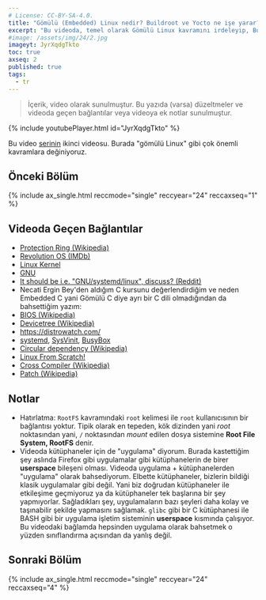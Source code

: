 ```yaml
---
# License: CC-BY-SA-4.0.
title: "Gömülü (Embedded) Linux nedir? Buildroot ve Yocto ne işe yarar? Buildroot Öğreniyoruz - 2"
excerpt: "Bu videoda, temel olarak Gömülü Linux kavramını irdeleyip, Buildroot ve Yocto gibi araçların hangi problemimizi çözdüğünü, ne işe yaradığını kavrayacağız."
#image: /assets/img/24/2.jpg
imageyt: JyrXqdgTkto
toc: true
axseq: 2
published: true
tags:
  - tr
---
```


> İçerik, video olarak sunulmuştur. Bu yazıda (varsa) düzeltmeler ve videoda
> geçen bağlantılar veya videoya ek notlar sunulmuştur.

{% include youtubePlayer.html id="JyrXqdgTkto" %}

Bu video
[serinin](https://www.youtube.com/playlist?list=PLN87Yz_UzbiGWMQND0I-FdbjFcrFZrN_t)
ikinci videosu. Burada "gömülü Linux" gibi çok önemli kavramlara değiniyoruz.

## Önceki Bölüm

{% include ax_single.html reccmode="single" reccyear="24" reccaxseq="1" %}

## Videoda Geçen Bağlantılar

- [Protection Ring (Wikipedia)](https://en.wikipedia.org/wiki/Protection_ring)
- [Revolution OS (IMDb)](https://www.imdb.com/title/tt0308808/)
- [Linux Kernel](https://www.kernel.org/)
- [GNU](https://www.gnu.org)
- [It should be i.e. "GNU/systemd/linux", discuss?
  (Reddit)](https://www.reddit.com/r/linuxmasterrace/comments/36jcfa/it_should_be_ie_gnusystemdlinux_discuss)
- Necati Ergin Bey'den aldığım C kursunu değerlendirdiğim ve neden Embedded C
  yani Gömülü C diye ayrı bir C dili olmadığından da bahsettiğim yazım:
  [](/blog/23/220-saatlik-c-kursu-alinir-mi.md)
- [BIOS (Wikipedia)](https://en.wikipedia.org/wiki/BIOS)
- [Devicetree (Wikipedia)](https://en.wikipedia.org/wiki/Devicetree)
- <https://distrowatch.com/>
- [systemd](https://systemd.io/),
  [SysVinit](https://wiki.archlinux.org/title/SysVinit),
  [BusyBox](https://en.wikipedia.org/wiki/BusyBox)
- [Circular dependency (Wikipedia)](https://en.wikipedia.org/wiki/Circular_dependency)
- [Linux From Scratch!](https://www.linuxfromscratch.org/)
- [Cross Compiler (Wikipedia)](https://en.wikipedia.org/wiki/Cross_compiler)
- [Patch (Wikipedia)](https://en.wikipedia.org/wiki/Patch_(Unix))

## Notlar

- Hatırlatma: `RootFS` kavramındaki `root` kelimesi ile `root` kullanıcısının
  bir bağlantısı yoktur. Tipik olarak en tepeden, kök dizinden yani
  *root* noktasından yani, `/` noktasından *mount* edilen dosya sistemine
  **Root File System, RootFS** denir.
- Videoda kütüphaneler için de "uygulama" diyorum. Burada kastettiğim şey aslında
  Firefox gibi uygulamalar gibi kütüphanelerin de birer **userspace** bileşeni
  olması. Videoda uygulama + kütüphanelerden "uygulama" olarak bahsediyorum.
  Elbette kütüphaneler, bizlerin bildiği klasik uygulamalar gibi değil. Yani
  biz doğrudan kütüphaneler ile etkileşime geçmiyoruz ya da kütüphaneler tek
  başlarına bir şey yapmıyorlar. Sağladıkları şey, uygulamaların bazı şeyleri
  daha kolay ve taşınabilir şekilde yapmasını sağlamak. `glibc` gibi bir C
  kütüphanesi ile BASH gibi bir uygulama işletim sisteminin **userspace**
  kısmında çalışıyor. Bu videodaki bağlamda hepsinden uygulama olarak bahsetmek
  o yüzden sınıflandırma açısından da yanlış değil.

## Sonraki Bölüm

{% include ax_single.html reccmode="single" reccyear="24" reccaxseq="4" %}
